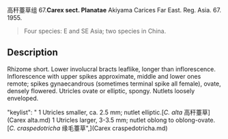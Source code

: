 高秆薹草组
67.**Carex sect. Planatae** Akiyama Carices Far East. Reg. Asia. 67. 1955.

> Four species: E and SE Asia; two species in China.


## Description
Rhizome short. Lower involucral bracts leaflike, longer than inflorescence. Inflorescence with upper spikes approximate, middle and lower ones remote; spikes gynaecandrous (sometimes terminal spike all female), ovate, densely flowered. Utricles ovate or elliptic, spongy. Nutlets loosely enveloped.

  "keylist": "
1 Utricles smaller, ca. 2.5 mm; nutlet elliptic.[*C. alta* 高秆薹草](Carex alta.md)
1 Utricles larger, 3-3.5 mm; nutlet oblong to oblong-ovate.[*C. craspedotricha* 缘毛薹草",](Carex craspedotricha.md)
